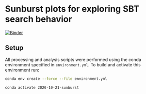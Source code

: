 # Sunburst plots for exploring SBT search behavior

[![Binder](https://mybinder.org/badge_logo.svg)](https://mybinder.org/v2/gh/luizirber/2020-10-21-sunburst/latest?filepath=Exploration.ipynb)

## Setup

All processing and analysis scripts were performed using the conda environment specified in `environment.yml`.
To build and activate this environment run:

```bash
conda env create --force --file environment.yml

conda activate 2020-10-21-sunburst
```
